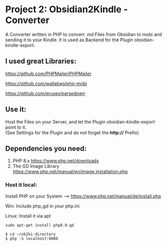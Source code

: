 # Project 2: Obsidian2Kindle - Converter
A Converter written in PHP to convert .md Files from Obsidian to mobi and sending it to your Kindle.
It is used as Backend for the Plugin obsidian-kindle-export.

## I used great Libraries:
https://github.com/PHPMailer/PHPMailer

https://github.com/wallabag/php-mobi

https://github.com/erusev/parsedown

## Use it:
Host the Files on your Server, and let the Plugin obsidian-kindle-export point to it. <br>
(See Settings for the Plugin and do not forget the **http://** Prefix)

## Dependencies you need:

1. PHP 8.x
https://www.php.net/downloads
2. The GD Image Library
https://www.php.net/manual/en/image.installation.php

### Host it local:
Install PHP on your System --> https://www.php.net/manual/de/install.php

Win: Include php_gd in your php.ini

Linux: Install it via apt

```shell
sudo apt-get install php8.0-gd
```

```shell 
$ cd ~/ob2ki-directory
$ php -S localhost:8000
```



